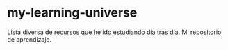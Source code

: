 # my-learning-universe
Lista diversa de recursos que he ido estudiando día tras día. Mi repositorio de aprendizaje.
